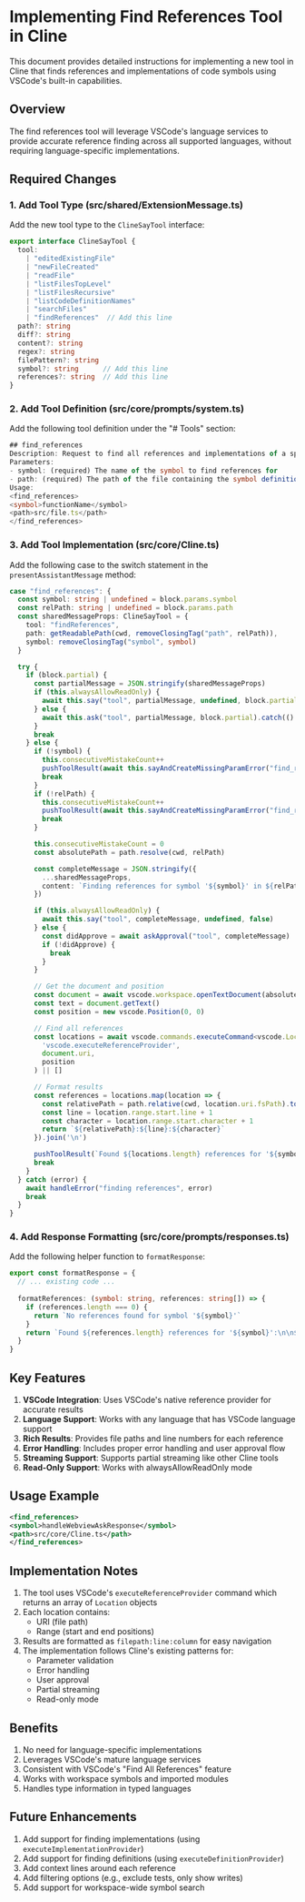 # Implementing Find References Tool in Cline

This document provides detailed instructions for implementing a new tool in Cline that finds references and implementations of code symbols using VSCode's built-in capabilities.

## Overview

The find references tool will leverage VSCode's language services to provide accurate reference finding across all supported languages, without requiring language-specific implementations.

## Required Changes

### 1. Add Tool Type (src/shared/ExtensionMessage.ts)

Add the new tool type to the `ClineSayTool` interface:

```typescript
export interface ClineSayTool {
  tool:
    | "editedExistingFile"
    | "newFileCreated"
    | "readFile"
    | "listFilesTopLevel"
    | "listFilesRecursive"
    | "listCodeDefinitionNames"
    | "searchFiles"
    | "findReferences"  // Add this line
  path?: string
  diff?: string
  content?: string
  regex?: string
  filePattern?: string
  symbol?: string      // Add this line
  references?: string  // Add this line
}
```

### 2. Add Tool Definition (src/core/prompts/system.ts)

Add the following tool definition under the "# Tools" section:

```typescript
## find_references
Description: Request to find all references and implementations of a specified symbol (function, variable, class, etc.) in the workspace. Uses VSCode's built-in language services to provide accurate results across all supported languages.
Parameters:
- symbol: (required) The name of the symbol to find references for
- path: (required) The path of the file containing the symbol definition (relative to the current working directory ${cwd.toPosix()})
Usage:
<find_references>
<symbol>functionName</symbol>
<path>src/file.ts</path>
</find_references>
```

### 3. Add Tool Implementation (src/core/Cline.ts)

Add the following case to the switch statement in the `presentAssistantMessage` method:

```typescript
case "find_references": {
  const symbol: string | undefined = block.params.symbol
  const relPath: string | undefined = block.params.path
  const sharedMessageProps: ClineSayTool = {
    tool: "findReferences",
    path: getReadablePath(cwd, removeClosingTag("path", relPath)),
    symbol: removeClosingTag("symbol", symbol)
  }

  try {
    if (block.partial) {
      const partialMessage = JSON.stringify(sharedMessageProps)
      if (this.alwaysAllowReadOnly) {
        await this.say("tool", partialMessage, undefined, block.partial)
      } else {
        await this.ask("tool", partialMessage, block.partial).catch(() => {})
      }
      break
    } else {
      if (!symbol) {
        this.consecutiveMistakeCount++
        pushToolResult(await this.sayAndCreateMissingParamError("find_references", "symbol"))
        break
      }
      if (!relPath) {
        this.consecutiveMistakeCount++
        pushToolResult(await this.sayAndCreateMissingParamError("find_references", "path"))
        break
      }

      this.consecutiveMistakeCount = 0
      const absolutePath = path.resolve(cwd, relPath)

      const completeMessage = JSON.stringify({
        ...sharedMessageProps,
        content: `Finding references for symbol '${symbol}' in ${relPath}`
      })

      if (this.alwaysAllowReadOnly) {
        await this.say("tool", completeMessage, undefined, false)
      } else {
        const didApprove = await askApproval("tool", completeMessage)
        if (!didApprove) {
          break
        }
      }

      // Get the document and position
      const document = await vscode.workspace.openTextDocument(absolutePath)
      const text = document.getText()
      const position = new vscode.Position(0, 0)

      // Find all references
      const locations = await vscode.commands.executeCommand<vscode.Location[]>(
        'vscode.executeReferenceProvider',
        document.uri,
        position
      ) || []

      // Format results
      const references = locations.map(location => {
        const relativePath = path.relative(cwd, location.uri.fsPath).toPosix()
        const line = location.range.start.line + 1
        const character = location.range.start.character + 1
        return `${relativePath}:${line}:${character}`
      }).join('\n')

      pushToolResult(`Found ${locations.length} references for '${symbol}':\n\n${references}`)
      break
    }
  } catch (error) {
    await handleError("finding references", error)
    break
  }
}
```

### 4. Add Response Formatting (src/core/prompts/responses.ts)

Add the following helper function to `formatResponse`:

```typescript
export const formatResponse = {
  // ... existing code ...
  
  formatReferences: (symbol: string, references: string[]) => {
    if (references.length === 0) {
      return `No references found for symbol '${symbol}'`
    }
    return `Found ${references.length} references for '${symbol}':\n\n${references.join('\n')}`
  }
}
```

## Key Features

1. **VSCode Integration**: Uses VSCode's native reference provider for accurate results
2. **Language Support**: Works with any language that has VSCode language support
3. **Rich Results**: Provides file paths and line numbers for each reference
4. **Error Handling**: Includes proper error handling and user approval flow
5. **Streaming Support**: Supports partial streaming like other Cline tools
6. **Read-Only Support**: Works with alwaysAllowReadOnly mode

## Usage Example

```xml
<find_references>
<symbol>handleWebviewAskResponse</symbol>
<path>src/core/Cline.ts</path>
</find_references>
```

## Implementation Notes

1. The tool uses VSCode's `executeReferenceProvider` command which returns an array of `Location` objects
2. Each location contains:
   - URI (file path)
   - Range (start and end positions)
3. Results are formatted as `filepath:line:column` for easy navigation
4. The implementation follows Cline's existing patterns for:
   - Parameter validation
   - Error handling
   - User approval
   - Partial streaming
   - Read-only mode

## Benefits

1. No need for language-specific implementations
2. Leverages VSCode's mature language services
3. Consistent with VSCode's "Find All References" feature
4. Works with workspace symbols and imported modules
5. Handles type information in typed languages

## Future Enhancements

1. Add support for finding implementations (using `executeImplementationProvider`)
2. Add support for finding definitions (using `executeDefinitionProvider`)
3. Add context lines around each reference
4. Add filtering options (e.g., exclude tests, only show writes)
5. Add support for workspace-wide symbol search
